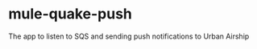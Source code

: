 mule-quake-push
===============

The app to listen to SQS and sending push notifications to Urban Airship
